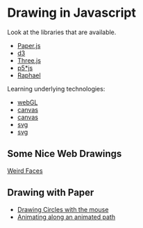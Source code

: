 
Drawing in Javascript
=====================

Look at the libraries that are available.

- [Paper.js](http://paperjs.org/)
- [d3](http://d3js.org/)
- [Three.js](http://threejs.org/)
- [p5*js](http://p5js.org/)
- [Raphael](http://raphaeljs.com/)

Learning underlying technologies:

- [webGL](http://webglfundamentals.org/)
- [canvas](https://developer.mozilla.org/en-US/docs/Web/API/Canvas_API/Tutorial)
- [canvas](http://diveintohtml5.info/canvas.html)
- [svg](http://www.w3.org/2002/Talks/www2002-svgtut-ih/hwtut.pdf)
- [svg](http://learnsvg.com/)

Some Nice Web Drawings
----------------------

[Weird Faces](http://www.mokafolio.de/works/Weird-Faces)

Drawing with Paper
------------------
- [Drawing Circles with the mouse](circle_looping.html)
- [Animating along an animated path](path_following.html)
